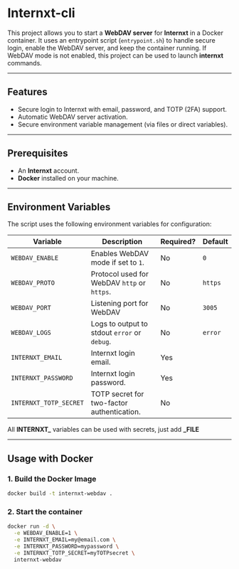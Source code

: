 # Internxt-cli

This project allows you to start a **WebDAV server** for **Internxt** in a Docker container. It uses an entrypoint script (`entrypoint.sh`) to handle secure login, enable the WebDAV server, and keep the container running.
If WebDAV mode is not enabled, this project can be used to launch **internxt** commands. 

---

## **Features**
- Secure login to Internxt with email, password, and TOTP (2FA) support.
- Automatic WebDAV server activation.
- Secure environment variable management (via files or direct variables).

---

## **Prerequisites**
- An **Internxt** account.
- **Docker** installed on your machine.

---

## **Environment Variables**
The script uses the following environment variables for configuration:

| Variable                     | Description                                                                 | Required? | Default |
|------------------------------|-----------------------------------------------------------------------------|-----------|---------|
| `WEBDAV_ENABLE`              | Enables WebDAV mode if set to `1`.                                          | No        | `0`     |
| `WEBDAV_PROTO`               | Protocol used for WebDAV `http` or `https`.                                 | No        | `https` |
| `WEBDAV_PORT`                | Listening port for WebDAV                                                   | No        | `3005`  |
| `WEBDAV_LOGS`                | Logs to output to stdout `error` or `debug`.                                | No        | `error` |
| `INTERNXT_EMAIL`             | Internxt login email.                                                       | Yes       |         |
| `INTERNXT_PASSWORD`          | Internxt login password.                                                    | Yes       |         |
| `INTERNXT_TOTP_SECRET`       | TOTP secret for two-factor authentication.                                  | No        |         |

All **INTERNXT_** variables can be used with secrets, just add **_FILE**

---

## **Usage with Docker**

### **1. Build the Docker Image**
```bash
docker build -t internxt-webdav .
```

### **2. Start the container**
```bash
docker run -d \
  -e WEBDAV_ENABLE=1 \
  -e INTERNXT_EMAIL=my@email.com \
  -e INTERNXT_PASSWORD=mypassword \
  -e INTERNXT_TOTP_SECRET=myTOTPsecret \
  internxt-webdav
```
